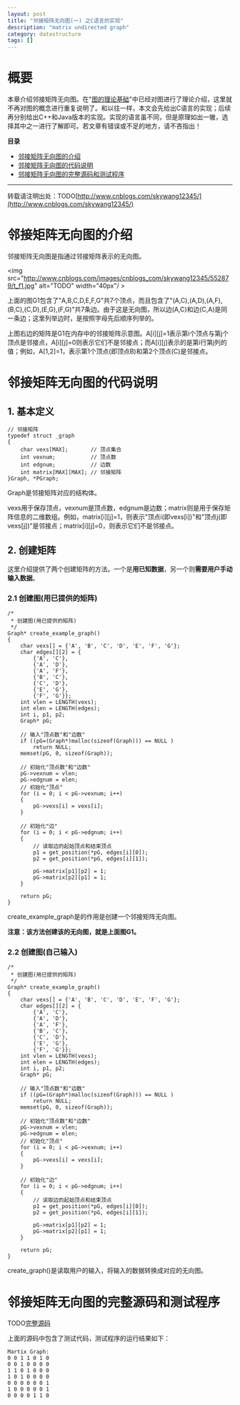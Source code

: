 ```yaml
---
layout: post
title: "邻接矩阵无向图(一) 之C语言的实现"
description: "matrix undirected graph"
category: datastructure
tags: []
---
```



# 概要

本章介绍邻接矩阵无向图。在"[图的理论基础][link_graph_thesis]"中已经对图进行了理论介绍，这里就不再对图的概念进行重复说明了。和以往一样，本文会先给出C语言的实现；后续再分别给出C++和Java版本的实现。实现的语言虽不同，但是原理如出一辙，选择其中之一进行了解即可。若文章有错误或不足的地方，请不吝指出！ 

**目录**

+ [邻接矩阵无向图的介绍](#anchor1)
+ [邻接矩阵无向图的代码说明](#anchor2)
+ [邻接矩阵无向图的完整源码和测试程序](#anchor3)

-----------------
转载请注明出处：TODO[http://www.cnblogs.com/skywang12345/](http://www.cnblogs.com/skywang12345/)




<a id="anchor1"></a>
# 邻接矩阵无向图的介绍

邻接矩阵无向图是指通过邻接矩阵表示的无向图。

<img src="http://www.cnblogs.com/images/cnblogs_com/skywang12345/552879/t_f1.jpg" alt="TODO" width="40px"/ >

上面的图G1包含了"A,B,C,D,E,F,G"共7个顶点，而且包含了"(A,C),(A,D),(A,F),(B,C),(C,D),(E,G),(F,G)"共7条边。由于这是无向图，所以边(A,C)和边(C,A)是同一条边；这里列举边时，是按照字母先后顺序列举的。

上图右边的矩阵是G1在内存中的邻接矩阵示意图。A[i][j]=1表示第i个顶点与第j个顶点是邻接点，A[i][j]=0则表示它们不是邻接点；而A[i][j]表示的是第i行第j列的值；例如，A[1,2]=1，表示第1个顶点(即顶点B)和第2个顶点(C)是邻接点。




<a id="anchor2"></a>
# 邻接矩阵无向图的代码说明

## 1. 基本定义

    // 邻接矩阵
    typedef struct _graph
    {
        char vexs[MAX];       // 顶点集合
        int vexnum;           // 顶点数
        int edgnum;           // 边数
        int matrix[MAX][MAX]; // 邻接矩阵
    }Graph, *PGraph;


Graph是邻接矩阵对应的结构体。

vexs用于保存顶点，vexnum是顶点数，edgnum是边数；matrix则是用于保存矩阵信息的二维数组。例如，matrix[i][j]=1，则表示"顶点i(即vexs[i])"和"顶点j(即vexs[j])"是邻接点；matrix[i][j]=0，则表示它们不是邻接点。

## 2. 创建矩阵

这里介绍提供了两个创建矩阵的方法。一个是**用已知数据**，另一个则**需要用户手动输入数据**。

### 2.1 创建图(用已提供的矩阵)

    /*
     * 创建图(用已提供的矩阵)
     */
    Graph* create_example_graph()
    {
        char vexs[] = {'A', 'B', 'C', 'D', 'E', 'F', 'G'};
        char edges[][2] = {
            {'A', 'C'}, 
            {'A', 'D'}, 
            {'A', 'F'}, 
            {'B', 'C'}, 
            {'C', 'D'}, 
            {'E', 'G'}, 
            {'F', 'G'}}; 
        int vlen = LENGTH(vexs);
        int elen = LENGTH(edges);
        int i, p1, p2;
        Graph* pG;
        
        // 输入"顶点数"和"边数"
        if ((pG=(Graph*)malloc(sizeof(Graph))) == NULL )
            return NULL;
        memset(pG, 0, sizeof(Graph));

        // 初始化"顶点数"和"边数"
        pG->vexnum = vlen;
        pG->edgnum = elen;
        // 初始化"顶点"
        for (i = 0; i < pG->vexnum; i++)
        {
            pG->vexs[i] = vexs[i];
        }

        // 初始化"边"
        for (i = 0; i < pG->edgnum; i++)
        {
            // 读取边的起始顶点和结束顶点
            p1 = get_position(*pG, edges[i][0]);
            p2 = get_position(*pG, edges[i][1]);

            pG->matrix[p1][p2] = 1;
            pG->matrix[p2][p1] = 1;
        }

        return pG;
    }

create_example_graph是的作用是创建一个邻接矩阵无向图。

**注意：该方法创建该的无向图，就是上面图G1。**


### 2.2 创建图(自己输入)

    /*
     * 创建图(用已提供的矩阵)
     */
    Graph* create_example_graph()
    {
        char vexs[] = {'A', 'B', 'C', 'D', 'E', 'F', 'G'};
        char edges[][2] = {
            {'A', 'C'}, 
            {'A', 'D'}, 
            {'A', 'F'}, 
            {'B', 'C'}, 
            {'C', 'D'}, 
            {'E', 'G'}, 
            {'F', 'G'}}; 
        int vlen = LENGTH(vexs);
        int elen = LENGTH(edges);
        int i, p1, p2;
        Graph* pG;
        
        // 输入"顶点数"和"边数"
        if ((pG=(Graph*)malloc(sizeof(Graph))) == NULL )
            return NULL;
        memset(pG, 0, sizeof(Graph));

        // 初始化"顶点数"和"边数"
        pG->vexnum = vlen;
        pG->edgnum = elen;
        // 初始化"顶点"
        for (i = 0; i < pG->vexnum; i++)
        {
            pG->vexs[i] = vexs[i];
        }

        // 初始化"边"
        for (i = 0; i < pG->edgnum; i++)
        {
            // 读取边的起始顶点和结束顶点
            p1 = get_position(*pG, edges[i][0]);
            p2 = get_position(*pG, edges[i][1]);

            pG->matrix[p1][p2] = 1;
            pG->matrix[p2][p1] = 1;
        }

        return pG;
    }

create_graph()是读取用户的输入，将输入的数据转换成对应的无向图。




<a id="anchor3"></a>
# 邻接矩阵无向图的完整源码和测试程序

TODO[完整源码][link_source_code]

上面的源码中包含了测试代码，测试程序的运行结果如下：

    Martix Graph:
    0 0 1 1 0 1 0 
    0 0 1 0 0 0 0 
    1 1 0 1 0 0 0 
    1 0 1 0 0 0 0 
    0 0 0 0 0 0 1 
    1 0 0 0 0 0 1 
    0 0 0 0 1 1 0


[link_graph_thesis]: http://www.cnblogs.com/skywang12345/ "GraphThesis"
[link_source_code]: http://www.cnblogs.com/skywang12345/ "GraphThesis"
